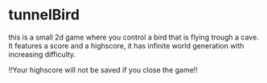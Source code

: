 # tunnelBird
this is a small 2d game where you control a bird that is flying trough a cave. 
It features a score and a highscore, it has infinite world generation with increasing difficulty.

!!Your highscore will not be saved if you close the game!!

